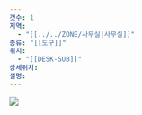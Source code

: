 ```yaml
---
갯수: 1
지역:
  - "[[../../ZONE/사무실|사무실]]"
종류: "[[도구]]"
위치:
  - "[[DESK-SUB]]"
상세위치: 
설명:
---
```

![](http://192.168.50.22/devices/240817_IMG_0122.jpg)